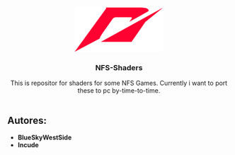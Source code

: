 <br/>
<p align="center">
  <a href="https://github.com/bluesky-dev12?tab=repositories">
    <img src="https://github.com/bluesky-dev12/NFS-Shaders/blob/main/LOGO.png" alt="Logo" width="200" height="100">
  </a>
  <h3 align="center">NFS-Shaders</h3>

  <p align="center">
    This is repositor for shaders for some NFS Games. Currently i want to port these to pc by-time-to-time.
    <br/>
    <br/>
  </p>
</p>

## Autores:

* **BlueSkyWestSide**
* **Incude**